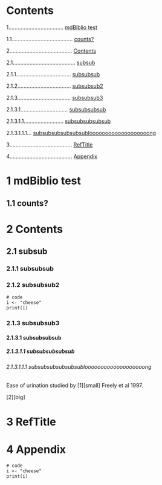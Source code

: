 # Contents
1.................................... [mdBiblio test](#mdbibliotest)

1.1........................................ [counts?](#counts)

2......................................... [Contents](#contents)

2.1......................................... [subsub](#subsub)

2.1.1.................................... [subsubsub](#subsubsub)

2.1.2................................... [subsubsub2](#subsubsub)

2.1.3................................... [subsubsub3](#subsubsub3)

2.1.3.1............................... [subsubsubsub](#subsubsubsub)

2.1.3.1.1.......................... [subsubsubsubsub](#subsubsubsubsub)

2.1.3.1.1.1... [subsubsubsubsubsublooooooooooooooooooong](#subsubsubsubsubsublooooooooooooooooooong)

3......................................... [RefTitle](#reftitle)

4......................................... [Appendix](#appendix)


# 1 mdBiblio test

## 1.1 counts?

# 2 Contents

## 2.1 subsub

### 2.1.1 subsubsub

### 2.1.2 subsubsub2

```{r}
# code
i <- "cheese"
print(i)
```

### 2.1.3 subsubsub3

#### 2.1.3.1 subsubsubsub

##### 2.1.3.1.1 subsubsubsubsub

###### 2.1.3.1.1.1 subsubsubsubsubsublooooooooooooooooooong

Ease of urination studied by [1][small] Freely et al 1997.

[2][big]

# 3 RefTitle

# 4 Appendix

```{r}
# code
i <- "cheese"
print(i)
```

